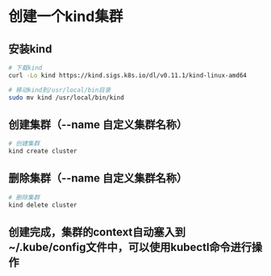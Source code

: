 # 创建一个kind集群

## 安装kind

``` bash
# 下载kind
curl -Lo kind https://kind.sigs.k8s.io/dl/v0.11.1/kind-linux-amd64

# 移动kind到/usr/local/bin目录
sudo mv kind /usr/local/bin/kind
```

## 创建集群（--name 自定义集群名称）

``` bash
# 创建集群
kind create cluster
```

## 删除集群（--name 自定义集群名称）

``` bash
# 删除集群
kind delete cluster
```

## 创建完成，集群的context自动塞入到~/.kube/config文件中，可以使用kubectl命令进行操作